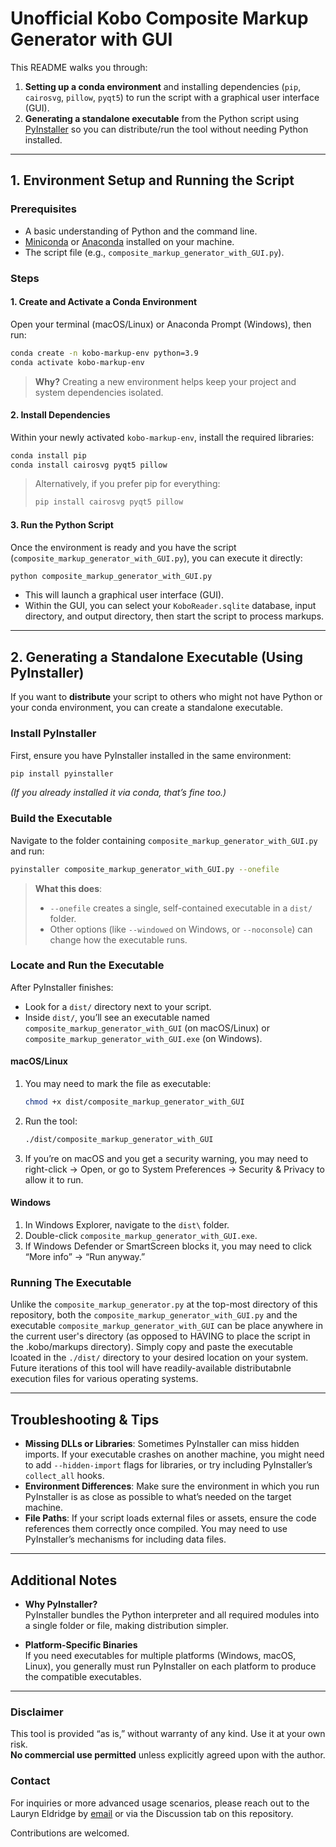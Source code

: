 # Unofficial Kobo Composite Markup Generator with GUI

This README walks you through:
1. **Setting up a conda environment** and installing dependencies (`pip`, `cairosvg`, `pillow`, `pyqt5`) to run the script with a graphical user interface (GUI).  
2. **Generating a standalone executable** from the Python script using [PyInstaller](https://pyinstaller.org/en/stable/) so you can distribute/run the tool without needing Python installed.

---

## 1. Environment Setup and Running the Script

### Prerequisites
- A basic understanding of Python and the command line.
- [Miniconda](https://docs.conda.io/en/latest/miniconda.html) or [Anaconda](https://www.anaconda.com/) installed on your machine.
- The script file (e.g., `composite_markup_generator_with_GUI.py`).

### Steps

#### 1. Create and Activate a Conda Environment
Open your terminal (macOS/Linux) or Anaconda Prompt (Windows), then run:
```bash
conda create -n kobo-markup-env python=3.9
conda activate kobo-markup-env
```
> **Why?** Creating a new environment helps keep your project and system dependencies isolated.

#### 2. Install Dependencies
Within your newly activated `kobo-markup-env`, install the required libraries:
```bash
conda install pip
conda install cairosvg pyqt5 pillow
```
> Alternatively, if you prefer pip for everything:
> ```bash
> pip install cairosvg pyqt5 pillow
> ```

#### 3. Run the Python Script
Once the environment is ready and you have the script (`composite_markup_generator_with_GUI.py`), you can execute it directly:
```bash
python composite_markup_generator_with_GUI.py
```
- This will launch a graphical user interface (GUI).
- Within the GUI, you can select your `KoboReader.sqlite` database, input directory, and output directory, then start the script to process markups.

---

## 2. Generating a Standalone Executable (Using PyInstaller)

If you want to **distribute** your script to others who might not have Python or your conda environment, you can create a standalone executable.

### Install PyInstaller
First, ensure you have PyInstaller installed in the same environment:
```bash
pip install pyinstaller
```
*(If you already installed it via conda, that’s fine too.)*

### Build the Executable
Navigate to the folder containing `composite_markup_generator_with_GUI.py` and run:
```bash
pyinstaller composite_markup_generator_with_GUI.py --onefile
```
> **What this does**:  
> - `--onefile` creates a single, self-contained executable in a `dist/` folder.  
> - Other options (like `--windowed` on Windows, or `--noconsole`) can change how the executable runs.

### Locate and Run the Executable
After PyInstaller finishes:
- Look for a `dist/` directory next to your script.
- Inside `dist/`, you’ll see an executable named `composite_markup_generator_with_GUI` (on macOS/Linux) or `composite_markup_generator_with_GUI.exe` (on Windows).

#### macOS/Linux
1. You may need to mark the file as executable:
   ```bash
   chmod +x dist/composite_markup_generator_with_GUI
   ```
2. Run the tool:
   ```bash
   ./dist/composite_markup_generator_with_GUI
   ```
3. If you’re on macOS and you get a security warning, you may need to right-click → Open, or go to System Preferences → Security & Privacy to allow it to run.

#### Windows
1. In Windows Explorer, navigate to the `dist\` folder.
2. Double-click `composite_markup_generator_with_GUI.exe`. 
3. If Windows Defender or SmartScreen blocks it, you may need to click “More info” → “Run anyway.”

### Running The Executable

Unlike the `composite_markup_generator.py` at the top-most directory of this repository, both the `composite_markup_generator_with_GUI.py` and the executable `composite_markup_generator_with_GUI` can be place anywhere in the current user's directory (as opposed to HAVING to place the script in the .kobo/markups directory). Simply copy and paste the executable lcoated in the `./dist/` directory to your desired location on your system. Future iterations of this tool will have readily-available distributabnle execution files for various operating systems.

---

## Troubleshooting & Tips

- **Missing DLLs or Libraries**: Sometimes PyInstaller can miss hidden imports. If your executable crashes on another machine, you might need to add `--hidden-import` flags for libraries, or try including PyInstaller’s `collect_all` hooks.  
- **Environment Differences**: Make sure the environment in which you run PyInstaller is as close as possible to what’s needed on the target machine.  
- **File Paths**: If your script loads external files or assets, ensure the code references them correctly once compiled. You may need to use PyInstaller’s mechanisms for including data files.  

---

## Additional Notes

- **Why PyInstaller?**  
  PyInstaller bundles the Python interpreter and all required modules into a single folder or file, making distribution simpler.

- **Platform-Specific Binaries**  
  If you need executables for multiple platforms (Windows, macOS, Linux), you generally must run PyInstaller on each platform to produce the compatible executables.

---

### Disclaimer
This tool is provided “as is,” without warranty of any kind. Use it at your own risk.  
**No commercial use permitted** unless explicitly agreed upon with the author.  

### Contact
For inquiries or more advanced usage scenarios, please reach out to the Lauryn Eldridge by [email](mailto:lauryn.eldridge3@gmail.com) or via the Discussion tab on this repository.

Contributions are welcomed. 
